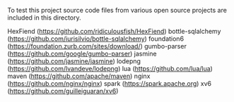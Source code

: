 To test this project source code files from various open source projects
are included in this directory.

HexFiend (https://github.com/ridiculousfish/HexFiend)
bottle-sqlalchemy (https://github.com/iurisilvio/bottle-sqlalchemy)
foundation6 (https://foundation.zurb.com/sites/download/)
gumbo-parser (https://github.com/google/gumbo-parser)
jasmine (https://github.com/jasmine/jasmine)
lodepng (https://github.com/lvandeve/lodepng)
lua (https://github.com/lua/lua)
maven (https://github.com/apache/maven)
nginx (https://github.com/nginx/nginx)
spark (https://spark.apache.org)
xv6 (https://github.com/guilleiguaran/xv6)
